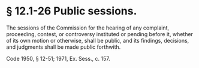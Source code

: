 # § 12.1-26 Public sessions.

<p>The sessions of the Commission for the hearing of any complaint, proceeding, contest, or controversy instituted or pending before it, whether of its own motion or otherwise, shall be public, and its findings, decisions, and judgments shall be made public forthwith.</p><p>Code 1950, § 12-51; 1971, Ex. Sess., c. 157.</p>